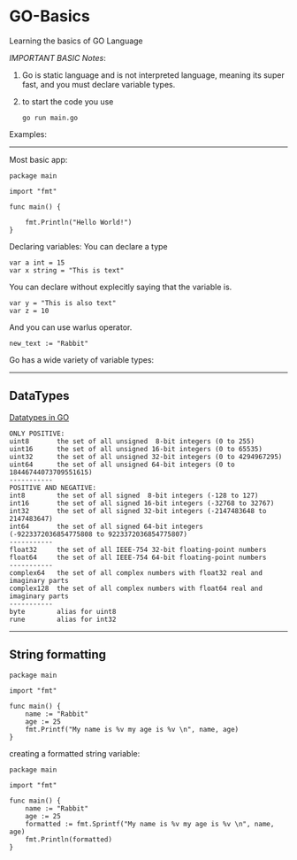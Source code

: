 # GO-Basics
Learning the basics of GO Language

_IMPORTANT BASIC Notes_:

1. Go is static language and is not interpreted language, meaning its super fast, and you must declare variable types.

2. to start the code you use 
    ```
    go run main.go
    ```



Examples:

----
Most basic app:
```
package main

import "fmt"

func main() {

	fmt.Println("Hello World!")
}
```

Declaring variables:
You can declare a type
```
var a int = 15
var x string = "This is text"
```
You can declare without explecitly saying that the variable is.
```
var y = "This is also text"
var z = 10
```

And you can use warlus operator.
```
new_text := "Rabbit"
```
Go has a wide variety of variable types:

----
## **DataTypes**

[Datatypes in GO](https://www.geeksforgeeks.org/data-types-in-go/)

```
ONLY POSITIVE:
uint8       the set of all unsigned  8-bit integers (0 to 255)
uint16      the set of all unsigned 16-bit integers (0 to 65535)
uint32      the set of all unsigned 32-bit integers (0 to 4294967295)
uint64      the set of all unsigned 64-bit integers (0 to 18446744073709551615)
-----------
POSITIVE AND NEGATIVE:
int8        the set of all signed  8-bit integers (-128 to 127)
int16       the set of all signed 16-bit integers (-32768 to 32767)
int32       the set of all signed 32-bit integers (-2147483648 to 2147483647)
int64       the set of all signed 64-bit integers (-9223372036854775808 to 9223372036854775807)
-----------
float32     the set of all IEEE-754 32-bit floating-point numbers
float64     the set of all IEEE-754 64-bit floating-point numbers
-----------
complex64   the set of all complex numbers with float32 real and imaginary parts
complex128  the set of all complex numbers with float64 real and imaginary parts
-----------
byte        alias for uint8
rune        alias for int32
```

----
## **String formatting**

```
package main

import "fmt"

func main() {
	name := "Rabbit"
	age := 25
	fmt.Printf("My name is %v my age is %v \n", name, age)
}
```

creating a formatted string variable:
```
package main

import "fmt"

func main() {
	name := "Rabbit"
	age := 25
	formatted := fmt.Sprintf("My name is %v my age is %v \n", name, age)
	fmt.Println(formatted)
}
```